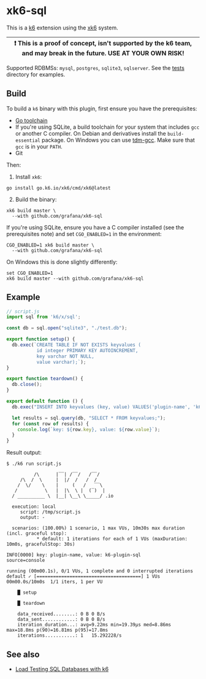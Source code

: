 # xk6-sql

This is a [k6](https://github.com/grafana/k6) extension using the
[xk6](https://github.com/grafana/xk6) system.

| :exclamation: This is a proof of concept, isn't supported by the k6 team, and may break in the future. USE AT YOUR OWN RISK! |
|------|

Supported RDBMSs: `mysql`, `postgres`, `sqlite3`, `sqlserver`. See the [tests](tests)
directory for examples.

## Build

To build a `k6` binary with this plugin, first ensure you have the prerequisites:

- [Go toolchain](https://go101.org/article/go-toolchain.html)
- If you're using SQLite, a build toolchain for your system that includes `gcc` or
  another C compiler. On Debian and derivatives install the `build-essential`
  package. On Windows you can use [tdm-gcc](https://jmeubank.github.io/tdm-gcc/).
  Make sure that `gcc` is in your `PATH`.
- Git

Then:

1. Install `xk6`:
  ```shell
  go install go.k6.io/xk6/cmd/xk6@latest
  ```

2. Build the binary:
  ```shell
  xk6 build master \
    --with github.com/grafana/xk6-sql
  ```

  If you're using SQLite, ensure you have a C compiler installed (see the
  prerequisites note) and set `CGO_ENABLED=1` in the environment:
  ```shell
  CGO_ENABLED=1 xk6 build master \
    --with github.com/grafana/xk6-sql
  ```

  On Windows this is done slightly differently:
  ```shell
  set CGO_ENABLED=1
  xk6 build master --with github.com/grafana/xk6-sql
  ```


## Example

```javascript
// script.js
import sql from 'k6/x/sql';

const db = sql.open("sqlite3", "./test.db");

export function setup() {
  db.exec(`CREATE TABLE IF NOT EXISTS keyvalues (
           id integer PRIMARY KEY AUTOINCREMENT,
           key varchar NOT NULL,
           value varchar);`);
}

export function teardown() {
  db.close();
}

export default function () {
  db.exec("INSERT INTO keyvalues (key, value) VALUES('plugin-name', 'k6-plugin-sql');");

  let results = sql.query(db, "SELECT * FROM keyvalues;");
  for (const row of results) {
    console.log(`key: ${row.key}, value: ${row.value}`);
  }
}
```

Result output:

```shell
$ ./k6 run script.js

          /\      |‾‾| /‾‾/   /‾‾/
     /\  /  \     |  |/  /   /  /
    /  \/    \    |     (   /   ‾‾\
   /          \   |  |\  \ |  (‾)  |
  / __________ \  |__| \__\ \_____/ .io

  execution: local
     script: /tmp/script.js
     output: -

  scenarios: (100.00%) 1 scenario, 1 max VUs, 10m30s max duration (incl. graceful stop):
           * default: 1 iterations for each of 1 VUs (maxDuration: 10m0s, gracefulStop: 30s)

INFO[0000] key: plugin-name, value: k6-plugin-sql        source=console

running (00m00.1s), 0/1 VUs, 1 complete and 0 interrupted iterations
default ✓ [======================================] 1 VUs  00m00.0s/10m0s  1/1 iters, 1 per VU

    █ setup

    █ teardown

    data_received........: 0 B 0 B/s
    data_sent............: 0 B 0 B/s
    iteration_duration...: avg=9.22ms min=19.39µs med=8.86ms max=18.8ms p(90)=16.81ms p(95)=17.8ms
    iterations...........: 1   15.292228/s
```

## See also

- [Load Testing SQL Databases with k6](https://k6.io/blog/load-testing-sql-databases-with-k6/)
